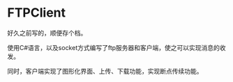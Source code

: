 # FTPClient

好久之前写的，顺便存个档。

使用C#语言，以及socket方式编写了ftp服务器和客户端，使之可以实现消息的收发。

同时，客户端实现了图形化界面、上传、下载功能，实现断点传续功能。

